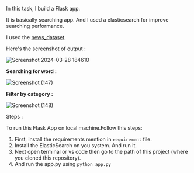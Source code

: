 In this task, I build a Flask app.

It is basically searching app. And I used a elasticsearch for improve searching performance.

I used the <a href="https://www.kaggle.com/datasets/rmisra/news-category-dataset" target="_blank">news_dataset</a>.

Here's the screenshot of output : 

![Screenshot 2024-03-28 184610](https://github.com/annonymous-axe/Blackoffer-Demo-Projects/assets/79747679/2b7d66bc-7cf2-4d05-8676-cec885b636fa)

<b>Searching for word : </b>

![Screenshot (147)](https://github.com/annonymous-axe/Blackoffer-Demo-Projects/assets/79747679/40d74c3d-6f13-4064-a452-e2bb7a782b8b)

<b>Filter by category : </b>

![Screenshot (148)](https://github.com/annonymous-axe/Blackoffer-Demo-Projects/assets/79747679/f30b04d1-a947-4230-9b28-9dec317436ca)



Steps : 

To run this Flask App on local machine.Follow this steps:

1) First, install the requirements mention in <code>requirement</code> file.
2) Install the ElasticSearch on you system. And run it.
3) Next open terminal or vs code then go to the path of this project (where you cloned this repository).
4) And run the app.py using <code>python app.py</code>